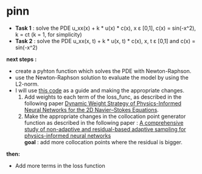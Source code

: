 # pinn
- **Task 1** : solve the PDE u_xx(x) + k * u(x) * c(x), x ε [0,1], c(x) = sin(-x^2), k = ct (k = 1, for simplicity)  
- **Task 2** : solve the PDE u_xx(x, t) + k * u(x, t) * c(x), x, t ε [0,1] and c(x) = sin(-x^2)

  
**next steps :**
- create a pyhton function which solves the PDE with Newton-Raphson.
- use the Newton-Raphson solution to evaluate the model by using the L2-norm.
- I will use [this code](https://github.com/mroberto166/CAMLab-DLSCTutorials/blob/main/Pinns.ipynb) as a guide and making the appropriate changes.
    1. Add weights to each term of the loss_func, as described in the following paper [Dynamic Weight Strategy of Physics-Informed Neural Networks for the 2D Navier–Stokes Equations](https://www.mdpi.com/1099-4300/24/9/1254).
    2. Make the appropriate changes in the collocation point generator function as described in the following paper : [A comprehensive study of non-adaptive and residual-based adaptive sampling for physics-informed neural networks](https://www.sciencedirect.com/science/article/abs/pii/S0045782522006260?via%3Dihub)  
**goal** : add more collocation points where the residual is bigger.

**then:**
- Add more terms in the loss function

